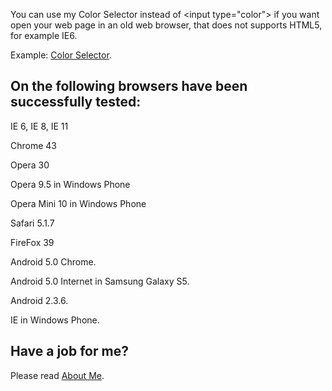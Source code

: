 You can use my Color Selector instead of &lt;input type="color"&gt; if you want open your web page in an old web browser, that does not supports HTML5, for example IE6.

Example: <a href='http://anhr.ucoz.net/ColorSelector/' target="_blank">Color 
Selector</a>.

## On the following browsers have been successfully tested:

IE 6, IE 8, IE 11

Chrome 43

Opera 30

Opera 9.5 in Windows Phone

Opera Mini 10 in Windows Phone

Safari 5.1.7

FireFox 39

Android 5.0 Chrome.

Android 5.0 Internet in Samsung Galaxy S5.

Android 2.3.6.



IE in Windows Phone.

## Have a job for me?
Please read <a href='http://anhr.ucoz.net/AboutMe/' target="_blank">About Me</a>.


